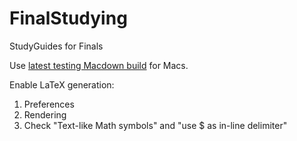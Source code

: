 # FinalStudying
StudyGuides for Finals

Use [latest testing Macdown build](https://macdown.uranusjr.com/history/testing/) for Macs.

Enable LaTeX generation:

1. Preferences
2. Rendering
3. Check "Text-like Math symbols" and "use $ as in-line delimiter"

